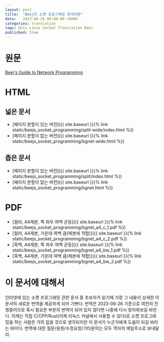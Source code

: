 ```yaml
---
layout: post
title:  "Beej의 소켓 프로그래밍 한국어판"
date:   2023-06-26 00:00:00 +0900
categories: translation
tags: Unix Linux Socket Translation Beej
published: true
---
```


# 원문

[Beej's Guide to Network Programming](https://beej.us/guide/bgnet/)

# HTML

## 넓은 문서

- [페이지 분할이 있는 버전]({{ site.baseurl }}{% link static/beejs_socket_programming/split-wide/index.html %})
- [페이지 분할이 없는 버전]({{ site.baseurl }}{% link static/beejs_socket_programming/bgnet-wide.html %})


## 좁은 문서

- [페이지 분할이 있는 버전]({{ site.baseurl }}{% link static/beejs_socket_programming/split/index.html %})
- [페이지 분할이 없는 버전]({{ site.baseurl }}{% link static/beejs_socket_programming/bgnet.html %})


# PDF

- [컬러, A4제본, 쪽 좌우 여백 균등]({{ site.baseurl }}{% link static/beejs_socket_programming/bgnet_a4_c_1.pdf %})
- [컬러, A4제본, 가운데 여백 큼(제본에 적합)]({{ site.baseurl }}{% link static/beejs_socket_programming/bgnet_a4_c_2.pdf %})
- [흑백, A4제본, 쪽 좌우 여백 균등]({{ site.baseurl }}{% link static/beejs_socket_programming/bgnet_a4_bw_1.pdf %})
- [흑백, A4제본, 가운데 여백 큼(제본에 적합)]({{ site.baseurl }}{% link static/beejs_socket_programming/bgnet_a4_bw_2.pdf %})

# 이 문서에 대해서

인터넷에 있는 소켓 프로그래밍 관련 문서 중 초보자가 읽기에 가장 그 내용이 상세한 이 문서의 새로운 번역을 제공하게 되어 기쁘다.
번역은 2023-06-26 기준으로 여전히 진행중이므로 혹시 필요한 부분의 번역이 되어 있지 않다면 나중에 다시 찾아와보길 바란다.
이제는 직접 C/CPP/Rust(이제 리눅스 커널에서 사용할 수 있다)로 소켓 프로그래밍을 하는 사람은 거의 없을 것으로 생각되지만 이 문서가 누군가에게 도움이 되길 바라는 바이다. 번역에 대한 질문/응원/수정요청/기타문의는 모두 역자의 메일주소로 보내달라.